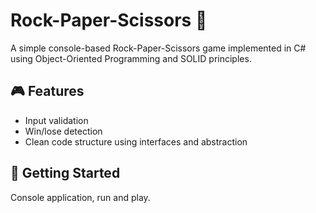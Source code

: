 # Rock-Paper-Scissors 🎯

A simple console-based Rock-Paper-Scissors game implemented in C# using Object-Oriented Programming and SOLID principles.

## 🎮 Features

- Input validation
- Win/lose detection
- Clean code structure using interfaces and abstraction
 

## 🚀 Getting Started
Console application, run and play.
